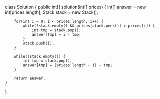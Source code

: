 class Solution {
    public int[] solution(int[] prices) {
        int[] answer = new int[prices.length];
        Stack<Integer> stack = new Stack<Integer>();
        
        for(int i = 0; i < prices.length; i++) {
            while(!stack.empty() && prices[stack.peek()] > prices[i]) {
                int tmp = stack.pop();
                answer[tmp] = i - tmp;
            }
            stack.push(i);
        }
        
        while(!stack.empty()) {
            int tmp = stack.pop();
            answer[tmp] = (prices.length - 1) - tmp;
        }
        
        return answer;
    }
}